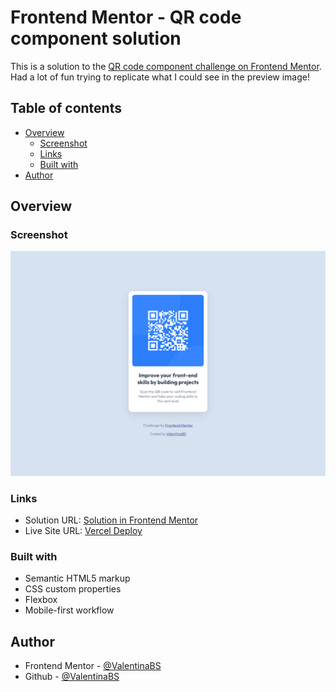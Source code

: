 # Frontend Mentor - QR code component solution

This is a solution to the [QR code component challenge on Frontend Mentor](https://www.frontendmentor.io/challenges/qr-code-component-iux_sIO_H). Had a lot of fun trying to replicate what I could see in the preview image! 

## Table of contents

- [Overview](#overview)
  - [Screenshot](#screenshot)
  - [Links](#links)
  - [Built with](#built-with)
- [Author](#author)

## Overview

### Screenshot

![preview image](./design/results-preview.png)

### Links

- Solution URL: [Solution in Frontend Mentor](https://www.frontendmentor.io/solutions/qr-code-component-aLkPYh6hP9)
- Live Site URL: [Vercel Deploy](https://vercel.com/valentinabs/qr-code-component)

### Built with

- Semantic HTML5 markup
- CSS custom properties
- Flexbox
- Mobile-first workflow

## Author

- Frontend Mentor - [@ValentinaBS](https://www.frontendmentor.io/profile/ValentinaBS)
- Github - [@ValentinaBS](https://github.com/ValentinaBS)




